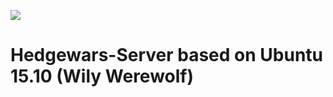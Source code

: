 [![](https://badge.imagelayers.io/beevelop/hedgewars:latest.svg)](https://imagelayers.io/?images=beevelop/hedgewars:latest 'Get your own badge on imagelayers.io')

# Hedgewars-Server based on Ubuntu 15.10 (Wily Werewolf)
